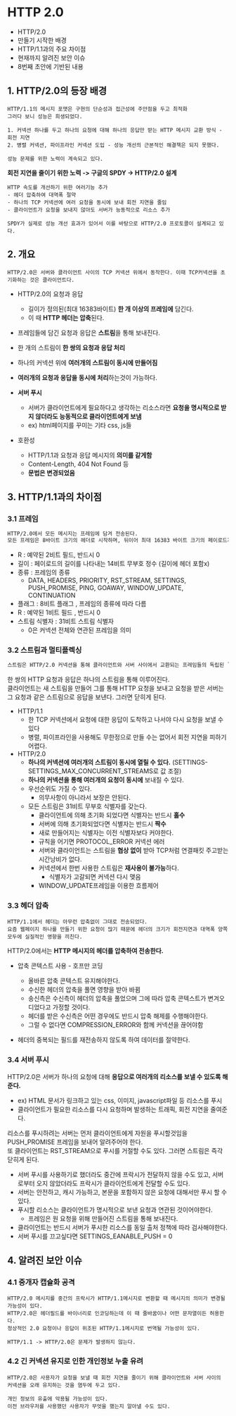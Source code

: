 # HTTP 2.0

- HTTP/2.0
- 만들기 시작한 배경
- HTTP/1.1과의 주요 차이점
- 현재까지 알려진 보안 이슈
- 8번째 초안에 기반된 내용



## 1. HTTP/2.0의 등장 배경

```
HTTP/1.1의 메시지 포맷은 구현의 단순성과 접근성에 주안점을 두고 최적화  
그러다 보니 성능은 희생되었다.  

1. 커넥션 하나를 두고 하나의 요청에 대해 하나의 응답만 받는 HTTP 메시지 교환 방식 - 회전 지연
2. 병렬 커넥션, 파이프라인 커넥션 도입 - 성능 개선의 근본적인 해결책은 되지 못했다.

성능 문제를 위한 노력이 계속되고 있다.
```



**회전 지연을 줄이기 위한 노력 -> 구글의 SPDY -> HTTP/2.0 설계**

```
HTTP 속도를 개선하기 위한 여러기능 추가
- 헤더 압축하여 대역폭 절약
- 하나의 TCP 커넥션에 여러 요청을 동시에 보내 회전 지연을 줄임
- 클라이언트가 요청을 보내지 않아도 서버가 능동적으로 리소스 추가

SPDY가 실제로 성능 개선 효과가 있어서 이를 바탕으로 HTTP/2.0 프로토콜이 설계되고 있다. 
```



## 2. 개요

```
HTTP/2.0은 서버와 클라이언트 사이의 TCP 커넥션 위에서 동작한다. 이때 TCP커넥션을 초기화하는 것은 클라이언트다.
```

- HTTP/2.0의 요청과 응답
  - 길이가 정의된(최대 16383바이트) **한 개 이상의 프레임에** 담긴다.
  - 이 때 **HTTP 헤더는 압축**된다.

- 프레임들에 담긴 요청과 응답은 **스트림**을 통해 보내진다.
- 한 개의 스트림이 **한 쌍의 요청과 응답 처리**
- 하나의 커넥션 위에 **여러개의 스트림이 동시에 만들어짐**
- **여러개의 요청과 응답을 동시에 처리**하는것이 가능하다. 
- **서버 푸시**
  - 서버가 클라이언트에게 필요하다고 생각하는 리소스라면 **요청을 명시적으로 받지 않더라도 능동적으로 클라이언트에게 보냄**
  - ex) html페이지를 꾸미는 기타 css, js들
- 호환성
  - HTTP/1.1과 요청과 응답 메시지의 **의미를 같게함**
  - Content-Length, 404 Not Found 등 
  - **문법은 변경되었음**



## 3. HTTP/1.1과의 차이점

### 3.1 프레임

```bash
HTTP/2.0에서 모든 메시지는 프레임에 담겨 전송된다. 
모든 프레임은 8바이트 크기의 헤더로 시작하며, 뒤이어 최대 16383 바이트 크기의 페이로드가 온다. 
```

- R : 예약된 2비트 필드, 반드시 0
- 길이 : 페이로드의 길이를 나타내는 14비트 무부호 정수 (길이에 헤더 포함x)
- 종류 : 프레임의 종류
  - DATA, HEADERS, PRIORITY, RST_STREAM, SETTINGS, PUSH_PROMISE, PING, GOAWAY, WINDOW_UPDATE, CONTINUATION
- 플래그 : 8비트 플래그 , 프레임의 종류에 따라 다름
- R : 예약된 1비트 필드 , 반드시 0
- 스트림 식별자 : 31비트 스트림 식별자
  - 0은 커넥션 전체와 연관된 프레임을 의미



### 3.2 스트림과 멀티플렉싱

```bash
스트림은 HTTP/2.0 커넥션을 통해 클라이언트와 서버 사이에서 교환되는 프레임들의 독립된 `양방향` 시퀀스이다.
```

한 쌍의 HTTP 요청과 응답은 하나의 스트림을 통해 이루어진다.  
클라이언트는 새 스트림을 만들어 그를 통해 HTTP 요청을 보내고 요청을 받은 서버는 그 요청과 같은 스트림으로 응답을 보낸다. 그러면 닫히게 된다.  

- HTTP/1.1
  - 한 TCP 커넥션에서 요청에 대한 응답이 도착하고 나서야 다시 요청을 보낼 수 있다
  - 병렬, 파이프라인을 사용해도 무한정으로 만들 수는 없어서 회전 지연을 피하기 어렵다.
- HTTP/2.0
  - **하나의 커넥션에 여러개의 스트림이 동시에 열릴 수 있다.** (SETTINGS-SETTINGS_MAX_CONCURRENT_STREAMS로 값 조절)
  - **하나의 커넥션을 통해 여러개의 요청이 동시에** 보내질 수 있다. 
  - 우선순위도 가질 수 있다.
    - 의무사항이 아니라서 보장은 안된다.
  - 모든 스트림은 31비트 무부호 식별자를 갖는다.
    - 클라이언트에 의해 초기화 되었다면 식별자는 반드시 **홀수**
    - 서버에 의해 초기화되었다면 식별자는 반드시 **짝수**
    - 새로 만들어지는 식별자는 이전 식별자보다 커야한다. 
    - 규칙을 어기면 PROTOCOL_ERROR 커넥션 에러
    - 서버와 클라이언트는 스트림을 **협상 없이** 받아 TCP처럼 연결패킷 주고받는 시간낭비가 없다.
    - 커넥션에서 한번 사용한 스트림은 **재사용이 불가능**하다.
      - 식별자가 고갈되면 커넥션 다시 맺음
    - WINDOW_UPDATE프레임을 이용한 흐름제어

### 3.3 헤더 압축

```
HTTP/1.1에서 헤더는 아무런 압축없이 그대로 전송되었다.   
요즘 웹페이지 하나를 만들기 위한 요청이 많기 때문에 헤더의 크기가 회전지연과 대역폭 양쪽 모두에 실질적인 영향을 끼친다.
```

HTTP/2.0에서는 **HTTP 메시지의 헤더를 압축하여 전송한다.**  

- 압축 콘텍스트 사용 - 호프만 코딩
  - 올바른 압축 콘텍스트 유지해야한다. 
  - 수신한 헤더의 압축을 풀면 영향을 받아 바뀜
  - 송신측은 수신측이 헤더의 압축을 풀었으며 그에 따라 압축 콘텍스트가 변겨오디었다고 가정할 것이다.
  - 헤더를 받은 수신측은 어떤 경우에도 반드시 압축 해제를 수행해야한다.
  - 그럴 수 없다면 COMPRESSION_ERROR와 함께 커넥션을 끊어야함

- 헤더의 중복되는 필드를 재전송하지 않도록 하여 데이터를 절약한다.

### 3.4 서버 푸시

HTTP/2.0은 서버가 하나의 요청에 대해 **응답으로 여러개의 리소스를 보낼 수 있도록 해준다.**  

- ex) HTML 문서가 링크하고 있는 css, 이미지, javascript파일 등 리소스를 푸시   
- 클라이언트가 필요한 리소스를 다시 요청하며 발생하는 트래픽, 회전 지연을 줄여준다.   



리소스를 푸시하려는 서버는 먼저 클라이언트에게 자원을 푸시할것임을 PUSH_PROMISE 프레임을 보내어 알려주어야 한다.   
또 클라이언트는 RST_STREAM으로 푸시를 거절할 수도 있다. 그러면 스트림은 즉각 닫히게 된다.  

- 서버 푸시를 사용하기로 했더라도 중간에 프락시가 전달하지 않을 수도 있고, 서버로부터 오지 않았더라도 프락시가 클라이언트에게 전달할 수도 있다.
- 서버는 안전하고, 캐시 가능하고, 본문을 포함하지 않은 요청에 대해서만 푸시 할 수 있다.
- 푸시할 리소스는 클라이언트가 명시적으로 보낸 요청과 연관된 것이어야한다.
  - 프레임은 원 요청을 위해 만들어진 스트림을 통해 보내진다.
- 클라이언트는 반드시 서버가 푸시한 리소스를 동일 출처 정책에 따라 검사해야한다.
- 서버 푸시를 끄고싶다면 SETTINGS_EANABLE_PUSH = 0



## 4. 알려진 보안 이슈

### 4.1 중개자 캡슐화 공격

```
HTTP/2.0 메시지를 중간의 프락시가 HTTP/1.1메시지로 변환할 때 메시지의 의미가 변경될 가능성이 있다.
HTTP/2.0은 헤더필드를 바이너리로 인코딩하는데 이 때 줄바꿈이나 어떤 문자열이든 허용한다. 
정상적인 2.0 요청이나 응답이 위조된 HTTP/1.1메시지로 번역될 가능성이 있다.

HTTP/1.1 -> HTTP/2.0은 문제가 발생하지 않는다.
```



### 4.2 긴 커넥션 유지로 인한 개인정보 누출 유려

```
HTTP/2.0은 사용자가 요청을 보낼 때 회전 지연을 줄이기 위해 클라이언트와 서버 사이의 커넥션을 오래 유지하는 것을 염두에 두고 있다.  

개인 정보의 유출에 악용될 가능성이 있다. 
이전 브라우저를 사용했던 사용자가 무엇을 했는지 알아낼 수도 있다.
```





